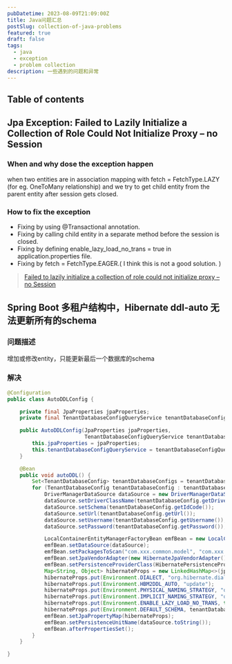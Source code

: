 ```yaml
---
pubDatetime: 2023-08-09T21:09:00Z
title: Java问题汇总
postSlug: collection-of-java-problems
featured: true
draft: false
tags:
  - java
  - exception
  - problem collection
description: 一些遇到的问题和异常
---
```


## Table of contents

## Jpa Exception: Failed to Lazily Initialize a Collection of Role Could Not Initialize Proxy – no Session

### When and why dose the exception happen

when two entities are in association mapping with fetch = FetchType.LAZY (for eg. OneToMany relationship) and we try to get child entity from the parent entity after session gets closed.

### How to fix the exception

- Fixing by using @Transactional annotation.
- Fixing by calling child entity in a separate method before the session is closed.
- Fixing by defining enable_lazy_load_no_trans = true in application.properties file.
- Fixing by fetch = FetchType.EAGER.( I think this is not a good solution. )

>[Failed to lazily initialize a collection of role could not initialize proxy – no Session](https://www.netsurfingzone.com/hibernate/failed-to-lazily-initialize-a-collection-of-role-could-not-initialize-proxy-no-session/)

## Spring Boot 多租户结构中，Hibernate ddl-auto 无法更新所有的schema

### 问题描述

增加或修改entity，只能更新最后一个数据库的schema

### 解决

```java
@Configuration
public class AutoDDLConfig {

    private final JpaProperties jpaProperties;
    private final TenantDatabaseConfigQueryService tenantDatabaseConfigQueryService;

    public AutoDDLConfig(JpaProperties jpaProperties,
                         TenantDatabaseConfigQueryService tenantDatabaseConfigQueryService) {
        this.jpaProperties = jpaProperties;
        this.tenantDatabaseConfigQueryService = tenantDatabaseConfigQueryService;
    }

    @Bean
    public void autoDDL() {
        Set<TenantDatabaseConfig> tenantDatabaseConfigs = tenantDatabaseConfigQueryService.getAll();
        for (TenantDatabaseConfig tenantDatabaseConfig : tenantDatabaseConfigs) {
            DriverManagerDataSource dataSource = new DriverManagerDataSource();
            dataSource.setDriverClassName(tenantDatabaseConfig.getDriverClassName());
            dataSource.setSchema(tenantDatabaseConfig.getIdCode());
            dataSource.setUrl(tenantDatabaseConfig.getUrl());
            dataSource.setUsername(tenantDatabaseConfig.getUsername());
            dataSource.setPassword(tenantDatabaseConfig.getPassword());

            LocalContainerEntityManagerFactoryBean emfBean = new LocalContainerEntityManagerFactoryBean();
            emfBean.setDataSource(dataSource);
            emfBean.setPackagesToScan("com.xxx.common.model", "com.xxx.wechat");
            emfBean.setJpaVendorAdapter(new HibernateJpaVendorAdapter());
            emfBean.setPersistenceProviderClass(HibernatePersistenceProvider.class);
            Map<String, Object> hibernateProps = new LinkedHashMap<>(jpaProperties.getProperties());
        	hibernateProps.put(Environment.DIALECT, "org.hibernate.dialect.MySQL5InnoDBDialect");
        	hibernateProps.put(Environment.HBM2DDL_AUTO, "update");
        	hibernateProps.put(Environment.PHYSICAL_NAMING_STRATEGY, "org.springframework.boot.orm.jpa.hibernate.SpringPhysicalNamingStrategy");
        	hibernateProps.put(Environment.IMPLICIT_NAMING_STRATEGY, "org.springframework.boot.orm.jpa.hibernate.SpringImplicitNamingStrategy");
       		hibernateProps.put(Environment.ENABLE_LAZY_LOAD_NO_TRANS, true);
            hibernateProps.put(Environment.DEFAULT_SCHEMA, tenantDatabaseConfig.getIdCode());
            emfBean.setJpaPropertyMap(hibernateProps);
            emfBean.setPersistenceUnitName(dataSource.toString());
            emfBean.afterPropertiesSet();
        }
    }

}

```
